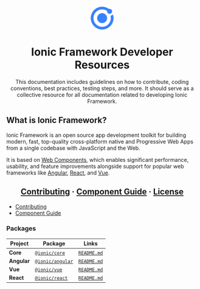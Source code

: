 <p align="center">
  <a href="#">
    <img alt="Ionic Logo" src="https://github.com/ionic-team/ionic-framework/blob/main/.github/assets/logo.png?raw=true" width="60" />
  </a>
</p>

<h1 align="center">
  Ionic Framework Developer Resources
</h1>

<p align="center">
  This documentation includes guidelines on how to contribute, coding conventions, best practices, testing steps, and more. It should serve as a collective resource for all documentation related to developing Ionic Framework.
</p>

## What is Ionic Framework?

Ionic Framework is an open source app development toolkit for building modern, fast, top-quality cross-platform native and Progressive Web Apps from a single codebase with JavaScript and the Web.

It is based on <a href="https://www.webcomponents.org/introduction">Web Components</a>, which enables significant performance, usability, and feature improvements alongside support for popular web frameworks like <a href="https://angular.io/">Angular</a>, <a href="https://reactjs.com/">React</a>, and <a href="https://vuejs.org/">Vue</a>.

<h2 align="center">
  <a href="./CONTRIBUTING.md">Contributing</a>
  <span> · </span>
  <a href="./COMPONENT_GUIDE.md">Component Guide</a>
  <span> · </span>
  <a href="https://github.com/ionic-team/ionic-framework/blob/main/LICENSE">License</a>
</h2>

- [Contributing](./CONTRIBUTING.md)
- [Component Guide](./COMPONENT_GUIDE.md)

### Packages

| Project | Package | Links |
| ------- | ------- |:-----:|
| **Core** | [`@ionic/core`](https://www.npmjs.com/package/@ionic/core) | [`README.md`](core/README.md)
| **Angular** | [`@ionic/angular`](https://www.npmjs.com/package/@ionic/angular) | [`README.md`](packages/angular/README.md)
| **Vue** | [`@ionic/vue`](https://www.npmjs.com/package/@ionic/vue) | [`README.md`](packages/vue/README.md)
| **React** | [`@ionic/react`](https://www.npmjs.com/package/@ionic/react) | [`README.md`](packages/react/README.md)
